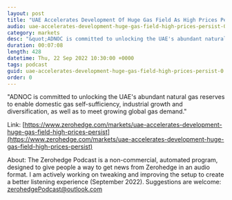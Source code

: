 ```yaml
---
layout: post
title: "UAE Accelerates Development Of Huge Gas Field As High Prices Persist"
audio: uae-accelerates-development-huge-gas-field-high-prices-persist-0
category: markets
desc: "&quot;ADNOC is committed to unlocking the UAE's abundant natural gas reserves to enable domestic gas self-sufficiency, industrial growth and diversification, as well as to meet growing global gas demand.&quot; "
duration: 00:07:08
length: 428
datetime: Thu, 22 Sep 2022 10:30:00 +0000
tags: podcast
guid: uae-accelerates-development-huge-gas-field-high-prices-persist-0
order: 0
---
```

&quot;ADNOC is committed to unlocking the UAE's abundant natural gas reserves to enable domestic gas self-sufficiency, industrial growth and diversification, as well as to meet growing global gas demand.&quot; 

Link: [https://www.zerohedge.com/markets/uae-accelerates-development-huge-gas-field-high-prices-persist](https://www.zerohedge.com/markets/uae-accelerates-development-huge-gas-field-high-prices-persist)

About: The Zerohedge Podcast is a non-commercial, automated program, designed to give people a way to get news from Zerohedge in an audio format.  I am actively working on tweaking and improving the setup to create a better listening experience (September 2022).  Suggestions are welcome: [zerohedgePodcast@outlook.com](mailto:zerohedgePodcast@outlook.com)
